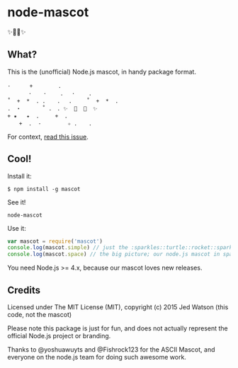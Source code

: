 # node-mascot
:sparkles::turtle::rocket::sparkles:

## What?

This is the (unofficial) Node.js mascot, in handy package format.

```
·      + 　　 　 .
　　　　· 　 · 　　.　 · 　　.　
˚  +  *  . .  　.　 .  　 ˚  +  *  .
.  ⋆ 　　　 ˚ .　. ✨  🐢  🚀  ✨
+ ✷   ✦  .     +  .  　　 　　　　
　  +  .  ·  　  　 ✧ . 　 .
```

For context, [read this issue](https://github.com/node-forward/discussions/issues/33#issuecomment-144475534).

## Cool!

Install it:

```
$ npm install -g mascot
```

See it!

```
node-mascot
```

Use it:

```js
var mascot = require('mascot')
console.log(mascot.simple) // just the :sparkles::turtle::rocket::sparkles: from the nodejs/node repo
console.log(mascot.space) // the big picture; our node.js mascot in space
```

You need Node.js >= 4.x, because our mascot loves new releases.

## Credits

Licensed under The MIT License (MIT), copyright (c) 2015 Jed Watson (this code, not the mascot)

Please note this package is just for fun, and does not actually represent the official Node.js project or branding.

Thanks to @yoshuawuyts and @Fishrock123 for the ASCII Mascot, and everyone on the node.js team for doing such awesome work.
